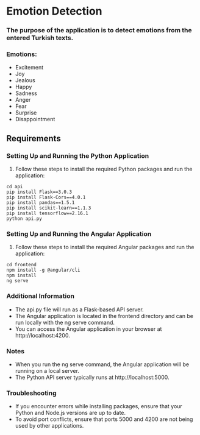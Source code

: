 # Emotion Detection

### The purpose of the application is to detect emotions from the entered Turkish texts.

### Emotions:
* Excitement
* Joy
* Jealous
* Happy
* Sadness
* Anger
* Fear
* Surprise
* Disappointment


## Requirements
### Setting Up and Running the Python Application
1. Follow these steps to install the required Python packages and run the application:
````
cd api
pip install Flask==3.0.3
pip install Flask-Cors==4.0.1
pip install pandas==1.5.1
pip install scikit-learn==1.1.3
pip install tensorflow==2.16.1
python api.py
````

### Setting Up and Running the Angular Application
1. Follow these steps to install the required Angular packages and run the application:
````
cd frontend
npm install -g @angular/cli
npm install
ng serve
````

### Additional Information
* The api.py file will run as a Flask-based API server.
* The Angular application is located in the frontend directory and can be run locally with the ng serve command.
* You can access the Angular application in your browser at http://localhost:4200.

### Notes
* When you run the ng serve command, the Angular application will be running on a local server.
* The Python API server typically runs at http://localhost:5000.

### Troubleshooting
* If you encounter errors while installing packages, ensure that your Python and Node.js versions are up to date.
* To avoid port conflicts, ensure that ports 5000 and 4200 are not being used by other applications.